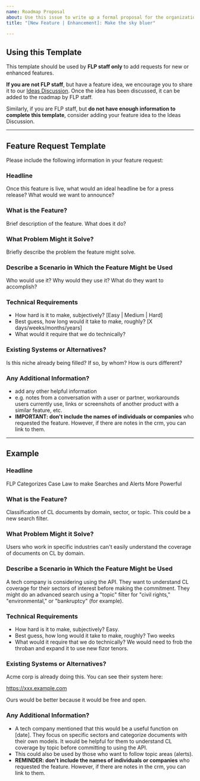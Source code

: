 ```yaml
---
name: Roadmap Proposal
about: Use this issue to write up a formal proposal for the organization. This should be used by FLP staff only.
title: "[New Feature | Enhancement]: Make the sky bluer"

---
```



## **Using this Template**

This template should be used by **FLP staff only** to add requests for new or enhanced features.

**If you are not FLP staff**, but have a feature idea, we encourage you to share it to our [Ideas Discussion][idea]. Once the idea has been discussed, it can be added to the roadmap by FLP staff.

Similarly, if you are FLP staff, but **do not have enough information to complete this template**, consider adding your feature idea to the Ideas Discussion.

[idea]: https://github.com/freelawproject/foresight/discussions/new?category=ideas

___
## Feature Request Template

Please include the following information in your feature request:

### Headline

Once this feature is live, what would an ideal headline be for a press release? What would we want to announce?

### What is the Feature?

Brief description of the feature. What does it do?

### What Problem Might it Solve?

Briefly describe the problem the feature might solve.

### Describe a Scenario in Which the Feature Might be Used

Who would use it? Why would they use it? What do they want to accomplish?

### Technical Requirements

 - How hard is it to make, subjectively? [Easy | Medium | Hard]
 - Best guess, how long would it take to make, roughly? [X days/weeks/months/years]
 - What would it require that we do technically?

### Existing Systems or Alternatives?

Is this niche already being filled? If so, by whom? How is ours different?

### Any Additional Information?

- add any other helpful information
- e.g. notes from a conversation with a user or partner, workarounds users currently use, links or screenshots of another product with a similar feature, etc.
- **IMPORTANT: don't include the names of individuals or companies** who requested the feature. However, if there are notes in the crm, you can link to them.

____
## Example

### Headline

FLP Categorizes Case Law to make Searches and Alerts More Powerful

### What is the Feature?

Classification of CL documents by domain, sector, or topic. This could be a new search filter.

### What Problem Might it Solve?

Users who work in specific industries can't easily understand the coverage of documents on CL by domain.

### Describe a Scenario in Which the Feature Might be Used

A tech company is considering using the API. They want to understand CL coverage for their sectors of interest before making the commitment. They might do an advanced search using a "topic" filter for "civil rights," "environmental," or "bankruptcy" (for example).

### Technical Requirements

 - How hard is it to make, subjectively? Easy.
 - Best guess, how long would it take to make, roughly? Two weeks
 - What would it require that we do technically? We would need to frob the throban and expand it to use new fizor tenors.

### Existing Systems or Alternatives?

Acme corp is already doing this. You can see their system here: 

https://xxx.example.com

Ours would be better because it would be free and open.

### Any Additional Information?

- A tech company mentioned that this would be a useful function on [date]. They focus on specific sectors and categorize documents with their own models. It would be helpful for them to understand CL coverage by topic before committing to using the API.
- This could also be used by those who want to follow topic areas (alerts).
- **REMINDER: don't include the names of individuals or companies** who requested the feature. However, if there are notes in the crm, you can link to them.


